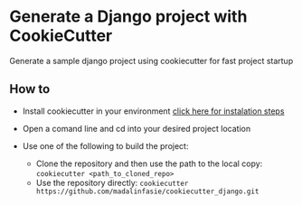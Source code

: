 # Generate a Django project with CookieCutter

Generate a sample django project using cookiecutter for fast project startup

## How to

- Install cookiecutter in your environment [click here for instalation steps](https://cookiecutter.readthedocs.io/en/1.7.2/installation.html "CookieCutter Docs")
- Open a comand line and cd into your desired project location
- Use one of the following to build the project:

    - Clone the repository and then use the path to the local copy: `cookiecutter <path_to_cloned_repo>`
    - Use the repository directly: `cookiecutter https://github.com/madalinfasie/cookiecutter_django.git`
